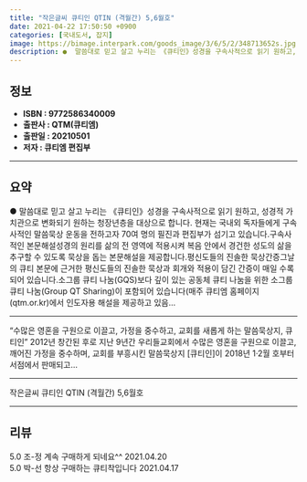 ```yaml
---
title: "작은글씨 큐티인 QTIN (격월간) 5,6월호"
date: 2021-04-22 17:50:50 +0900
categories: [국내도서, 잡지]
image: https://bimage.interpark.com/goods_image/3/6/5/2/348713652s.jpg
description: ●  말씀대로 믿고 살고 누리는 《큐티인》성경을 구속사적으로 읽기 원하고, 성경적 가치관으로 변화되기 원하는 청장년층을 대상으로 합니다. 현재는 국내외 독자들에게 구속사적인 말씀묵상 운동을 전하고자 70여 명의 필진과 편집부가 섬기고 있습니다.구속사적인 본문해설성경의 원리를 삶의 전 영역에 적용시켜 복음
---
```


## **정보**

- **ISBN : 9772586340009**
- **출판사 : QTM(큐티엠)**
- **출판일 : 20210501**
- **저자 : 큐티엠 편집부**

------



## **요약**

●  말씀대로 믿고 살고 누리는 《큐티인》성경을 구속사적으로 읽기 원하고, 성경적 가치관으로 변화되기 원하는 청장년층을 대상으로 합니다. 현재는 국내외 독자들에게 구속사적인 말씀묵상 운동을 전하고자 70여 명의 필진과 편집부가 섬기고 있습니다.구속사적인 본문해설성경의 원리를 삶의 전 영역에 적용시켜 복음 안에서 경건한 성도의 삶을 추구할 수 있도록 묵상을 돕는 본문해설을 제공합니다.평신도들의 진솔한 묵상간증그날의 큐티 본문에 근거한 평신도들의 진솔한 묵상과 회개와 적용이 담긴 간증이 매일 수록되어 있습니다.소그룹 큐티 나눔(GQS)보다 깊이 있는 공동체 큐티 나눔을 위한 소그룹 큐티 나눔(Group QT Sharing)이 포함되어 있습니다(매주 큐티엠 홈페이지(qtm.or.kr)에서 인도자용 해설을 제공하고 있음...

------

“수많은 영혼을 구원으로 이끌고, 가정을 중수하고,&#x0D;교회를 새롭게 하는 말씀묵상지, 큐티인”&#x0D;&#x0D;2012년 창간된 후로 지난 9년간 우리들교회에서 수많은 영혼을 구원으로 이끌고, 깨어진 가정을 중수하며, 교회를 부흥시킨 말씀묵상지 [큐티인]이 2018년 1·2월 호부터 서점에서 판매되고... 

------


작은글씨 큐티인 QTIN (격월간) 5,6월호 

------


## **리뷰** 

5.0 조-정 계속 구매하게 되네요^^ 2021.04.20 <br/>5.0 박-선 항상 구매하는 큐티착입니다 2021.04.17 <br/>